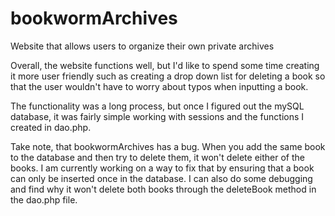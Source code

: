 # bookwormArchives
Website that allows users to organize their own private archives

Overall, the website functions well, but I'd like to spend some time creating it more user friendly such as creating a drop down list for deleting a book so that the user wouldn't have to worry about typos when inputting a book.

The functionality was a long process, but once I figured out the mySQL database, it was fairly simple working with sessions and the functions I created in dao.php.

Take note, that bookwormArchives has a bug. When you add the same book to the database and then try to delete them, it won't delete either of the books. I am currently working on a way to fix that by ensuring that a book can only be inserted once in the database. I can also do some debugging and find why it won't delete both books through the deleteBook method in the dao.php file.
